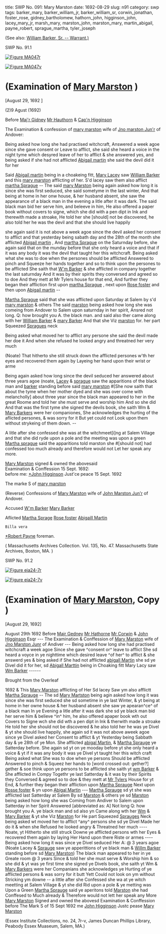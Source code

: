 title: SWP No. 091: Mary Marston
date: 1692-08-29
slug: n91
category: swp
tags: barker_mary, barker_william_jr, barker_william_sr, corwin_jonathan, foster_rose, gidney_bartholomew, hathorn_john, higginson_john, lacey_mary_jr, marsh_mary, marston_john, marston_mary, martin_abigail, payne_robert, sprague_martha, tyler_joseph




(See also: [William Barker, Sr. -- Warrant.)](/n9.html#n9.1)

<div markdown class="doc" id="n91.1">

<div class="doc_id">SWP No. 91.1</div>


<span markdown class="figure">[![Figure MA047r](archives/MA135/small/MA047r.jpg)](archives/MA135/large/MA047r.jpg)</span>

<span markdown class="figure">[![Figure MA047v](archives/MA135/small/MA047v.jpg)](archives/MA135/large/MA047v.jpg)</span>

# (Examination of [Mary Marston](/tag/marston_mary.html) )

[August 29, 1692  ]

(2)9 Agust (1692)

Before [Maj'r Gidney](/tag/gidney_bartholomew.html) [Mr Hauthorn](/tag/hathorn_john.html) & [Cap'n Higginson](/tag/higginson_john.html)

The Examination & confession of [mary marston](/tag/marston_mary.html) wife of [Jno marston Jun'r](/tag/marston_john.html) of Andover:

Being asked how long she had practised witchcraft, Answered a week agoe since she gave consent or Leave to afflict, she said she heard a voice in the night tyme which desyred leave of her to afflict & she answered yes, and being asked if she had not afflicted [Abigail martin](/tag/martin_abigail.html) she said the devil did it for her

Said [Abigail martin](/tag/martin_abigail.html) being in a choakeing fitt, [Mary Lacey](/tag/lacey_mary_jr.html) saw [William Barker](/tag/barker_william_sr.html) and this [mary marston](/tag/marsh_mary.html) afflicting of her. S'd lacey saw them also afflict [martha Sprague](/tag/sprague_martha.html) -- The said [mary Marston](/tag/marston_mary.html) being again asked how long it is since she was first seduced, she said sometyme in the last winter, And that being at home in her onw house, & her husband absent, she saw the appearance of a black man in the evening a litle after it was dark. The said black man bid her serve him, and beleeve in him, He also offered a paper book without covers to signe, which she did with a pen dipt in Ink and therewith made a stroake, He told her she [should] not be discovered, he also told her he was the devil and that she should live happily 

she again said it is not above a week agoe since the devil asked her consent to afflict and that yesterday being sabath day and the 28th of the month she afflicted [Abigail martin](/tag/martin_abigail.html) , And [martha Sprague](/tag/sprague_martha.html) on the Saturnday before, she again said that on the munday before that she only heard a voice and that if it was any body it was the devil that taught her this witchcraft. Being asked what she was to doe when the persones should be afflicted Answered to pinch and Squeeze her hands together and so to think upon the persones to be afflicted
She saith that [W'm Barker](/tag/barker_william_sr.html) & she afflicted in company together the last saturnday And it was by their spirits they conversed and agreed so to doe And they mett at Mr Tylers house for that end, And further they began their affliction first upon [martha Sprague](/tag/sprague_martha.html) , next upon [Rose foster](/tag/foster_rose.html) and then upon [Abigail martin](/tag/martin_abigail.html) --

[Martha Sprague](/tag/sprague_martha.html) said that she was afflicted upon Saturday at Salem by s'd [mary marston](/tag/marston_mary.html) & others The said [marston](/tag/marston_mary.html) being asked how long she was comeing from Andover to Salem upon saturnday in her spirit, Ansred not long. Q: how brought you A. the black man. and said also ther came along with her [William Barker](/tag/barker_william_sr.html) & [mary Barker](/tag/barker_mary.html) And that she Viz [marston](/tag/marston_mary.html) for. her part Squeezed [Spragues](/tag/sprague_martha.html) neck

Being asked what moved her to afflict any persone she said the devil made her doe it And when she refused he looked angry and threatned her very much 

(Noate) That hitherto she still struck down the afflicted persones w'th her eyes and recovered them again by Layeing her hand upon their wrist or arme 

Being again asked how long since the devil seduced her answered about three years agoe (noate, [Lacey](/tag/lacey_mary_jr.html) & [sprague](/tag/sprague_martha.html) saw the apparitions of the black man and [barker](/tag/barker_william_sr.html) standing before said [mary marston](/tag/marston_mary.html) #[She now saith that about the tyme when her mother dyed and she was over come with melancholly] about three year since the black man appeared to her in the great Roome and told her she must serve and worship him And so she did And that was the first tyme she signed the devils book, she saith Wm & [Mary Barkers](/tag/barker_mary.html) were her companiones, She acknowledges the hurting of the aflicted persones, & was sorry for it But yet could not Look upon them without strykeing of them down. --

A litle after she confessed she was at the witchmeet[i]ng at Salem Village and that she did ryde upon a pole and the meeting was upon a green [Martha sprague](/tag/sprague_martha.html) said the apparitions told marston she #[should not] had confessed too much already and therefore would not Let her speak any more.

[Mary Marston](/tag/marston_mary.html) signed & owned the abovesaid       
 Examination & Conffession 15 Sept. 1692:                                
 before me: [*John Higginson](/tag/higginson_john.html) Just'ce peace 15 Sept. 1692                                                                  

The marke S
of
[mary marston](/tag/marston_mary.html)

 (Reverse) Confessions of [Mary Marston](/tag/marston_mary.html) wife of [John Marston Jun'r](/tag/marston_john.html) of Andover.
 
 Accused [W'm Barker](/tag/barker_william_sr.html) 
 [Mary Barker](/tag/barker_mary.html)
 
  Aflicted [Martha Sprage](/tag/sprague_martha.html) 
            [Rose foster](/tag/foster_rose.html) 
            [Abigaill Martin](/tag/martin_abigail.html)
            
    Billa vera
 [*Robert Payne](/tag/payne_robert.html) 
 foreman. 
 
 ( Massachusetts Archives Collection. Vol. 135, No. 47. Massachusetts State Archives, Boston, MA. )

</div>



<div markdown class="doc" id="n91.2">

<div class="doc_id">SWP No. 91.2</div>


<span markdown class="figure">[![Figure eia24-7r](archives/essex/eia/gifs/eia24-7r.gif)](archives/essex/eia/large/eia24-7r.jpg)</span>

<span markdown class="figure">[![Figure eia24-7v](archives/essex/eia/gifs/eia24-7v.gif)](archives/essex/eia/large/eia24-7v.jpg)</span>

# (Examination of [Mary Marston](/tag/marston_mary.html), Copy )

[August 29, 1692]

August 29th 1692 Before [Majr Gedney](/tag/gidney_bartholomew.html) [Mr Hathorne](/tag/hathorn_john.html) [Mr Corwin](/tag/corwin_jonathan.html) & [John Higginson](/tag/higginson_john.html) Esqr ---  The Examination & Conffession of [Mary Marston](/tag/marston_mary.html) wife of [Jno Marston Junr](/tag/marston_john.html) of Andiver --- 
Being asked how long she had practised witchcraft a week agoe Since she gave ^consent or^ leave to afflict She sd heard a voyce in ye nighttime which desired leave ^of her^ to afflict & she answerd yes & bing asked if She had not afflicted [abigall Martin](/tag/martin_abigail.html) she sd ye Divel did it for her, sd [Abigall Marttin](/tag/martin_abigail.html) being in Choaking fitt Mary Lacy saw [Wm Barker](/tag/barker_william_sr.html) ------

Brought from the Overleaf 

1692  & This [Mary Marston](/tag/marston_mary.html) afflicting of Her Sd lacey Saw ym also afflictt [Martha Sprauge](/tag/sprague_martha.html) --  The sd [Mary Martston](/tag/marston_mary.html) being agin asked how long it was since she was first seduced she sd sometime in ye last Winter, & yt being at home in her owne house & her husband absent she saw ye apearan^ce^ of a black man In ye Evening a litle after it was dark she sd ye black man bid her serve him & believe ^in^ him, he also offered apaper book wth out Covers to Signe wch she did wth a pen dipt in Ink & therwith made a stroake He told her she should not be discovered & he also told her he was ye Divel & yt she should live happily, she again sd it was not above aweek agoe since ye Divel asked her Consent to afflict & yt Yesterday being Sabbath day & ye 28th of ye Mon. She afflicted [abigal Martin](/tag/martin_abigail.html), & [Martha Sprauge](/tag/sprague_martha.html) ye Satterday before. She again sd yt on ye mooday before yt she only heard a voice & yt if it was any body it was ye Divel yt taught her this witch craft Being asked what She was to doe when ye persons Should be afflicted Answered to pinch & Squeez her hands to [word crossed out: gether?] gether & soe think upon ye persons to be afflicted she saith yt [wm Barker](/tag/barker_william_sr.html) & She afflicted in Compy Togethr ye last Satterday  & it was by their Spirits they Conversed & agreed so to doe & they mett at [Mr Tylers](/tag/tyler_joseph.html) House for yt End, & further they began their affliction upon [Martha Sprauge](/tag/sprague_martha.html) Next upon [Rosse foster](/tag/foster_rose.html) & yn upon [Abigal Martin](/tag/martin_abigail.html) --- 
[Martha Sprauge](/tag/sprague_martha.html) sd yt she was afflicted last Satterday at Salem By sd  [Marston](/tag/marston_mary.html) & others ye sd [Marston](/tag/marston_mary.html) being asked how long she was Coming from Andiver to Salem upon Satterday in her Spirit Answered [abbreviated as: A] Not long Q: how brought you A. ye black man and sd also yn Came along wth her [Wm](/tag/barker_william_jr.html) & [Mary Barker](/tag/barker_mary.html) & yt she Viz [Marston](/tag/marston_mary.html) for He part Squeezed [Sprauges](/tag/sprague_martha.html) Neck being asked wt moved her to afflict ^any^ persons she sd ye Divel Made her do it & when she Refused he looked angry & Threatned her much ---- Noate, yt Hitherto she still struck Downe ye afflicted persons wth her Eyes & recovered them again by laying Her Hand upon there Riste or armes ---- Being asked how long it was since ye Divel seduced Her A: @ 3 years agoe (Noate Lacey & [Sprauge](/tag/sprague_martha.html) saw ye apperittions of ye black man & [Willm Barker](/tag/barker_william_sr.html) standing before sd [Mary Marston](/tag/marston_mary.html)) The black man appeared to her in ye Greate room  @ 3 years Since & told her she must serve & Worship him & so she did & yt was ye first time she signed ye Divels book, she saith yt Wm & [Mary Barkers](/tag/barker_mary.html) were her Companians she acknowledges ye Hurting of ye afflicted persons & was sorry for it butt Yett Could not look on ym without Stricking ym downe -- a little after she Confessed she wa at ye witch meetting at Salem Village & yt she did Rid upon a pole & ye metting was Upon a Green [Martha Sprauge](/tag/sprague_martha.html) said ye aperitons told [Marston](/tag/marston_mary.html) she had Conffesed to Much already & Therefore would not lett her speak any More 
[Mary Marston](/tag/marston_mary.html) Signed and owned the abovesd 
Examination & Conffession before                                                The Mark S of 
15 Sept 1692 me [John Higginson](/tag/higginson_john.html) Justc pease    [Mary Marston](/tag/marston_mary.html)
                                                                                         
(Essex Institute Collections, no. 24, 7r-v, James Duncan Phillips Library, Peabody Essex Muaseum, Salem, MA.)


</div>
